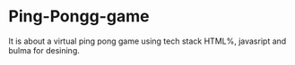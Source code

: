 # Ping-Pongg-game
It is about a virtual ping pong game using tech stack HTML%, javasript and bulma for desining.

